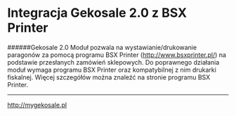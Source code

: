 Integracja Gekosale 2.0 z BSX Printer
===
######Gekosale 2.0
Moduł pozwala na wystawianie/drukowanie paragonów za pomocą programu BSX Printer (http://www.bsxprinter.pl/) na podstawie przesłanych zamówień sklepowych.
Do poprawnego działania moduł wymaga programu BSX Printer oraz kompatybilnej z nim drukarki fiskalnej.
Więcej szczegółów można znaleźć na stronie programu BSX Printer.

---

http://mygekosale.pl
